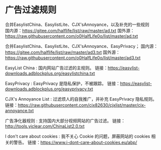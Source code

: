 # 广告过滤规则


合并EasylistChina、EasylistLite、CJX'sAnnoyance，以及补充的一些规则<br>
国内源：https://gitee.com/halflife/list/raw/master/ad.txt
国外源：https://raw.githubusercontent.com/o0HalfLife0o/list/master/ad.txt

合并EasylistChina、EasylistLite、CJX'sAnnoyance、EasyPrivacy；
国内源：https://gitee.com/halflife/list/raw/master/ad3.txt
国外源：https://raw.githubusercontent.com/o0HalfLife0o/list/master/ad3.txt

EasyList China : 国内网站广告过滤的主规则。
链接：https://easylist-downloads.adblockplus.org/easylistchina.txt

EasyPrivacy : EasyPrivacy 是隐私保护，不被跟踪。
链接：https://easylist-downloads.adblockplus.org/easyprivacy.txt

CJX's Annoyance List : 过滤烦人的自我推广，并补充 EasyPrivacy 隐私规则。
链接：https://raw.githubusercontent.com/cjx82630/cjxlist/master/cjx-annoyance.txt

广告净化器规则 : 支持国内大部分视频网站的广告过滤。
链接：http://tools.yiclear.com/ChinaList2.0.txt

I don't care about cookies : 我不关心 Cookie 的问题，屏蔽网站的 cookies 相关的警告。
链接：https://www.i-dont-care-about-cookies.eu/abp/